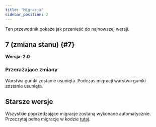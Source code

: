```yaml
---
title: "Migracja"
sidebar_position: 2
---
```


Ten przewodnik pokaże jak przenieść do najnowszej wersji.

## 7 (zmiana stanu) {#7}

**Wersja: 2.0**

### Przerażające zmiany

Warstwa gumki zostanie usunięta. Podczas migracji warstwa gumki zostanie usunięta.

## Starsze wersje

Wszystkie poprzedzające migracje zostaną wykonane automatycznie. Przeczytaj pełną migrację w kodzie [tutaj](https://github.com/LinwoodDev/Butterfly/blob/95825da4ebbf9ded392c863da577666dbcdda45c/app/lib/models/converter.dart#L17).
